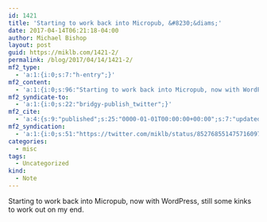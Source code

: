 ```yaml
---
id: 1421
title: 'Starting to work back into Micropub, &#8230;&diams;'
date: 2017-04-14T06:21:18-04:00
author: Michael Bishop
layout: post
guid: https://miklb.com/1421-2/
permalink: /blog/2017/04/14/1421-2/
mf2_type:
  - 'a:1:{i:0;s:7:"h-entry";}'
mf2_content:
  - 'a:1:{i:0;s:96:"Starting to work back into Micropub, now with WordPress, still some kinks to work out on my end.";}'
mf2_syndicate-to:
  - 'a:1:{i:0;s:22:"bridgy-publish_twitter";}'
mf2_cite:
  - 'a:4:{s:9:"published";s:25:"0000-01-01T00:00:00+00:00";s:7:"updated";s:25:"0000-01-01T00:00:00+00:00";s:8:"category";a:1:{i:0;s:0:"";}s:6:"author";a:0:{}}'
mf2_syndication:
  - 'a:1:{i:0;s:51:"https://twitter.com/miklb/status/852768551475716097";}'
categories:
  - misc
tags:
  - Uncategorized
kind:
  - Note
---
```

Starting to work back into Micropub, now with WordPress, still some kinks to work out on my end.